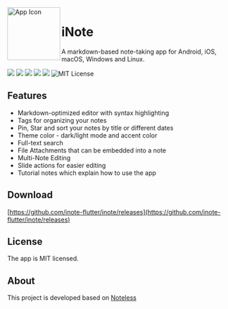 <img align="left" width="120" height="120" src="https://github.com/inote-flutter/inote/raw/main/assets/icon/icon-192.png" alt="App Icon">

# iNote

A markdown-based note-taking app for Android, iOS, macOS, Windows and Linux.

![](https://img.shields.io/github/stars/inote-flutter/inote.md.svg) ![](https://img.shields.io/github/forks/inote-flutter/inote.md.svg) ![](https://img.shields.io/github/tag/inote-flutter/inote.md.svg) ![](https://img.shields.io/github/release/inote-flutter/inote.md.svg) ![](https://img.shields.io/github/issues/inote-flutter/inote.md.svg) 
![MIT License](https://img.shields.io/github/license/inote-flutter/inote?style=for-the-badge)

## Features

- Markdown-optimized editor with syntax highlighting
- Tags for organizing your notes
- Pin, Star and sort your notes by title or different dates
- Theme color - dark/light mode and accent color
- Full-text search
- File Attachments that can be embedded into a note
- Multi-Note Editing
- Slide actions for easier editing
- Tutorial notes which explain how to use the app

## Download

[https://github.com/inote-flutter/inote/releases](https://github.com/inote-flutter/inote/releases)

## License

The app is MIT licensed.

## About

This project is developed based on [Noteless](https://github.com/redsolver/noteless)